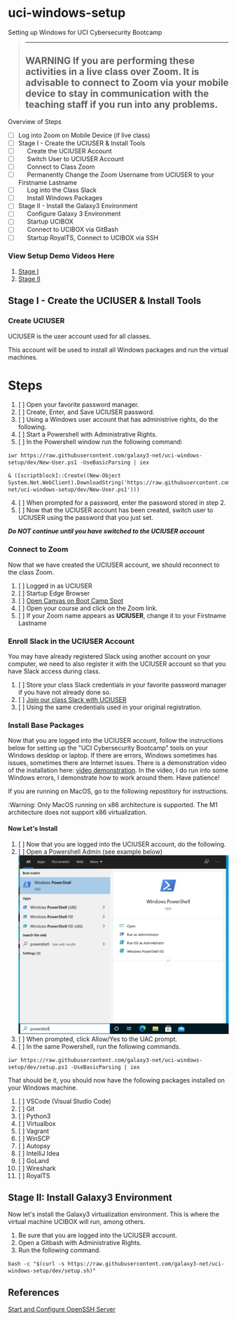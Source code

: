 # uci-windows-setup
Setting up Windows for UCI Cybersecurity Bootcamp

> ---
> WARNING
> If you are performing these activities in a live class over Zoom. It is advisable to connect to Zoom via your mobile device to stay in communication with the teaching staff if you run into any problems.
> --- 

Overview of Steps
- [ ] Log into Zoom on Mobile Device (if live class)
- [ ] Stage I - Create the UCIUSER & Install Tools
- [ ] &nbsp; &nbsp; &nbsp;Create the UCIUSER Account
- [ ] &nbsp; &nbsp; &nbsp;Switch User to UCIUSER Account
- [ ] &nbsp; &nbsp; &nbsp;Connect to Class Zoom
- [ ] &nbsp; &nbsp; &nbsp;Permanently Change the Zoom Username from UCIUSER to your Firstname Lastname
- [ ] &nbsp; &nbsp; &nbsp;Log into the Class Slack
- [ ] &nbsp; &nbsp; &nbsp;Install Windows Packages
- [ ] Stage II - Install the Galaxy3 Environment
- [ ] &nbsp; &nbsp; &nbsp;Configure Galaxy 3 Environment
- [ ] &nbsp; &nbsp; &nbsp;Startup UCIBOX
- [ ] &nbsp; &nbsp; &nbsp;Connect to UCIBOX via GitBash
- [ ] &nbsp; &nbsp; &nbsp;Startup RoyalTS, Connect to UCIBOX via SSH

### View Setup Demo Videos Here
  1. [Stage I](https://youtu.be/lKh7naJwGt8)
  2. [Stage II](https://youtu.be/TLGMrwu8pIg)

## Stage I - Create the UCIUSER & Install Tools

### Create UCIUSER

UCIUSER is the user account used for all classes.

This account will be used to install all Windows packages and run the virtual machines.

Steps
===
1. [ ] Open your favorite password manager. 
2. [ ] Create, Enter, and Save UCIUSER password.
3. [ ] Using a Windows user account that has administrive rights, do the following.
4. [ ] Start a Powershell with Administrative Rights.
5. [ ] In the Powershell window run the following command:
~~~~
iwr https://raw.githubusercontent.com/galaxy3-net/uci-windows-setup/dev/New-User.ps1 -UseBasicParsing | iex
~~~~

~~~~
& ([scriptblock]::Create((New-Object System.Net.WebClient).DownloadString('https://raw.githubusercontent.com/galaxy3-net/uci-windows-setup/dev/New-User.ps1')))
~~~~
4. [ ] When prompted for a password, enter the password stored in step 2.
5. [ ] Now that the UCIUSER account has been created, switch user to UCIUSER using the password that you just set.


***Do NOT continue until you have switched to the UCIUSER account***

### Connect to Zoom ###

Now that we have created the UCIUSER account, we should reconnect to the class Zoom.
1. [ ] Logged in as UCIUSER
2. [ ] Startup Edge Browser
3. [ ] [Open Canvas on Boot Camp Spot](https://courses.bootcampspot.com/)
4. [ ] Open your course and click on the Zoom link.
5. [ ] If your Zoom name appears as **UCIUSER**, change it to your Firstname Lastname

### Enroll Slack in the UCIUSER Account ###

You may have already registered Slack using another account on your computer, we need to also register it with the UCIUSER account so that you have Slack access during class.

1. [ ] Store your class Slack credentials in your favorite password manager if you have not already done so.
2. [ ] [Join our class Slack with UCIUSER](https://join.slack.com/t/ucivirtcyberp-7r72493/shared_invite/zt-1g6m1g9uf-QIjdxcvdl095Y8K56RfWVQ)
3. [ ] Using the same credentials used in your original registration.

### Install Base Packages

Now that you are logged into the UCIUSER account, follow the instructions below for setting up the "UCI Cybersecurity Bootcamp" tools on your Windows desktop or laptop.  If there are errors, Windows sometimes has issues, sometimes there are Internet issues.  There is a demonstration video of the installation here: [video demonstration](https://www.youtube.com/watch?v=Mc7-j4RJAGw&feature=youtu.be).  In the video, I do run into some Windows errors, I demonstrate how to work around them.  Have patience!

If you are running on MacOS, go to the following repostitory for instructions.

:Warning: Only MacOS running on x86 architecture is supported.  The M1 architecture does not support x86 virtualization.

#### Now Let's Install

1. [ ] Now that you are logged into the UCIUSER account, do the following.
2. [ ] Open a Powershell Admin (see example below) ![](Images/Powershell-Start-Admin-50.jpg#thumbnail)
3. [ ] When prompted, click Allow/Yes to the UAC prompt.
4. [ ] In the same Powershell, run the following commands.
~~~~
iwr https://raw.githubusercontent.com/galaxy3-net/uci-windows-setup/dev/setup.ps1 -UseBasicParsing | iex
~~~~

That should be it, you should now have the following packages installed on your Windows machine.

1. [ ] VSCode (Visual Studio Code)
2. [ ] Git
3. [ ] Python3
4. [ ] Virtualbox
5. [ ] Vagrant
6. [ ] WinSCP
7. [ ] Autopsy
8. [ ] IntelliJ Idea
9. [ ] GoLand
10. [ ] Wireshark
11. [ ] RoyalTS

## Stage II: Install Galaxy3 Environment

Now let's install the Galaxy3 virtualization environment.  This is where the virtual machine UCIBOX will run, among others.

1. Be sure that you are logged into the UCIUSER account.
2. Open a Gitbash with Administrative Rights.
3. Run the following command.

~~~~
bash -c "$(curl -s https://raw.githubusercontent.com/galaxy3-net/uci-windows-setup/dev/setup.sh)"
~~~~


## References
[Start and Configure OpenSSH Server](https://docs.microsoft.com/en-us/windows-server/administration/openssh/openssh_install_firstuse)